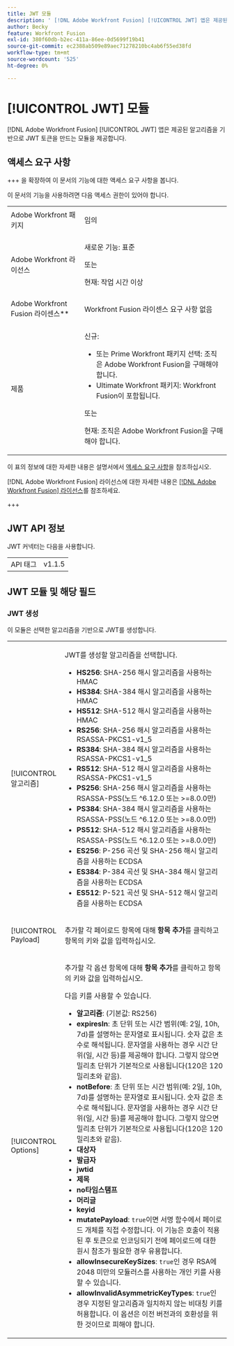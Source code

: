 ```yaml
---
title: JWT 모듈
description: ' [!DNL Adobe Workfront Fusion] [!UICONTROL JWT] 앱은 제공된 알고리즘을 기반으로 JWT 토큰을 만드는 모듈을 제공합니다.'
author: Becky
feature: Workfront Fusion
exl-id: 380f60db-b2ec-411a-86ee-0d5699f19b41
source-git-commit: ec2388ab509e89aec71278210bc4ab6f55ed38fd
workflow-type: tm+mt
source-wordcount: '525'
ht-degree: 0%

---
```


# [!UICONTROL JWT] 모듈

[!DNL Adobe Workfront Fusion] [!UICONTROL JWT] 앱은 제공된 알고리즘을 기반으로 JWT 토큰을 만드는 모듈을 제공합니다.

## 액세스 요구 사항

+++ 을 확장하여 이 문서의 기능에 대한 액세스 요구 사항을 봅니다.

이 문서의 기능을 사용하려면 다음 액세스 권한이 있어야 합니다.

<table style="table-layout:auto">
 <col> 
 <col> 
 <tbody> 
  <tr> 
   <td role="rowheader">Adobe Workfront 패키지</td> 
   <td> <p>임의</p> </td> 
  </tr> 
  <tr data-mc-conditions=""> 
   <td role="rowheader">Adobe Workfront 라이선스</td> 
   <td> <p>새로운 기능: 표준</p><p>또는</p><p>현재: 작업 시간 이상</p> </td> 
  </tr> 
  <tr> 
   <td role="rowheader">Adobe Workfront Fusion 라이센스**</td> 
   <td>
   <p>Workfront Fusion 라이센스 요구 사항 없음</p>
   </td> 
  </tr> 
  <tr> 
   <td role="rowheader">제품</td> 
   <td>
   <p>신규:</p> <ul><li>또는 Prime Workfront 패키지 선택: 조직은 Adobe Workfront Fusion을 구매해야 합니다.</li><li>Ultimate Workfront 패키지: Workfront Fusion이 포함됩니다.</li></ul>
   <p>또는</p>
   <p>현재: 조직은 Adobe Workfront Fusion을 구매해야 합니다.</p>
   </td> 
  </tr>
 </tbody> 
</table>

이 표의 정보에 대한 자세한 내용은 설명서에서 [액세스 요구 사항](/help/workfront-fusion/references/licenses-and-roles/access-level-requirements-in-documentation.md)을 참조하십시오.

[!DNL Adobe Workfront Fusion] 라이선스에 대한 자세한 내용은 [[!DNL Adobe Workfront Fusion] 라이선스](/help/workfront-fusion/set-up-and-manage-workfront-fusion/licensing-operations-overview/license-automation-vs-integration.md)를 참조하세요.

+++

## JWT API 정보

JWT 커넥터는 다음을 사용합니다.

<table style="table-layout:auto"> 
 <col> 
 <col> 
 <tbody> 
   <tr> 
   <td role="rowheader">API 태그</td> 
   <td>v1.1.5</td> 
  </tr>
 </tbody> 
 </table>

## JWT 모듈 및 해당 필드

### JWT 생성

이 모듈은 선택한 알고리즘을 기반으로 JWT를 생성합니다.

<table style="table-layout:auto"> 
 <col data-mc-conditions=""> 
 <col data-mc-conditions=""> 
 <tbody> 
  <tr> 
   <td role="rowheader">[!UICONTROL 알고리즘]</td> 
   <td> <p>JWT를 생성할 알고리즘을 선택합니다.</p> <ul>
   <li><b>HS256</b>: SHA-256 해시 알고리즘을 사용하는 HMAC</li>
   <li><b>HS384</b>: SHA-384 해시 알고리즘을 사용하는 HMAC</li>
   <li><b>HS512</b>: SHA-512 해시 알고리즘을 사용하는 HMAC</li>
   <li><b>RS256</b>: SHA-256 해시 알고리즘을 사용하는 RSASSA-PKCS1-v1_5</li>
   <li><b>RS384</b>: SHA-384 해시 알고리즘을 사용하는 RSASSA-PKCS1-v1_5</li>
   <li><b>RS512</b>: SHA-512 해시 알고리즘을 사용하는 RSASSA-PKCS1-v1_5</li>
   <li><b>PS256</b>: SHA-256 해시 알고리즘을 사용하는 RSASSA-PSS(노드 ^6.12.0 또는 &gt;=8.0.0만)</li>
   <li><b>PS384</b>: SHA-384 해시 알고리즘을 사용하는 RSASSA-PSS(노드 ^6.12.0 또는 &gt;=8.0.0만)</li>
   <li><b>PS512</b>: SHA-512 해시 알고리즘을 사용하는 RSASSA-PSS(노드 ^6.12.0 또는 &gt;=8.0.0만)</li>
   <li><b>ES256</b>: P-256 곡선 및 SHA-256 해시 알고리즘을 사용하는 ECDSA</li>
   <li><b>ES384</b>: P-384 곡선 및 SHA-384 해시 알고리즘을 사용하는 ECDSA</li>
   <li><b>ES512</b>: P-521 곡선 및 SHA-512 해시 알고리즘을 사용하는 ECDSA</li>
   </ul></td> 
  </tr> 
  <tr> 
   <td role="rowheader">[!UICONTROL Payload] </td> 
   <td> <p>추가할 각 페이로드 항목에 대해 <b>항목 추가</b>를 클릭하고 항목의 키와 값을 입력하십시오.</p> </td> 
  </tr> 
  <tr> 
   <td role="rowheader">[!UICONTROL Options] </td> 
   <td> <p>추가할 각 옵션 항목에 대해 <b>항목 추가</b>를 클릭하고 항목의 키와 값을 입력하십시오.</p> <p>다음 키를 사용할 수 있습니다.
   <ul>
   <li><b>알고리즘</b>: (기본값: RS256)</li>
   <li><b>expiresIn</b>: 초 단위 또는 시간 범위(예: 2일, 10h, 7d)를 설명하는 문자열로 표시됩니다. 숫자 값은 초 수로 해석됩니다. 문자열을 사용하는 경우 시간 단위(일, 시간 등)를 제공해야 합니다. 그렇지 않으면 밀리초 단위가 기본적으로 사용됩니다(120은 120밀리초와 같음).</li>
   <li><b>notBefore</b>: 초 단위 또는 시간 범위(예: 2일, 10h, 7d)를 설명하는 문자열로 표시됩니다. 숫자 값은 초 수로 해석됩니다. 문자열을 사용하는 경우 시간 단위(일, 시간 등)를 제공해야 합니다. 그렇지 않으면 밀리초 단위가 기본적으로 사용됩니다(120은 120밀리초와 같음).
</li>
   <li><b>대상자</b></li>
   <li><b>발급자</b></li>
   <li><b>jwtid</b></li>
   <li><b>제목</b></li>
   <li><b>no타임스탬프</b></li>
   <li><b>머리글</b></li>
   <li><b>keyid</b></li>
   <li><b>mutatePayload</b>: <code>true</code>이면 서명 함수에서 페이로드 개체를 직접 수정합니다. 이 기능은 호출이 적용된 후 토큰으로 인코딩되기 전에 페이로드에 대한 원시 참조가 필요한 경우 유용합니다.</li>
   <li><b>allowInsecureKeySizes</b>: <code>true</code>인 경우 RSA에 2048 미만의 모듈러스를 사용하는 개인 키를 사용할 수 있습니다.</li>
   <li><b>allowInvalidAsymmetricKeyTypes</b>: <code>true</code>인 경우 지정된 알고리즘과 일치하지 않는 비대칭 키를 허용합니다. 이 옵션은 이전 버전과의 호환성을 위한 것이므로 피해야 합니다.</li>
   </ul>
   </td> 
  </tr> 
 </tbody> 
</table>
